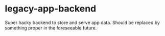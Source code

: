 # legacy-app-backend
Super hacky backend to store and serve app data. Should be replaced by something proper in the foreseeable future.
